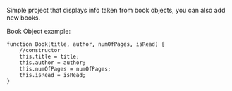 Simple project that displays info taken from book objects, you can also add new books.

Book Object example:
```
function Book(title, author, numOfPages, isRead) {
    //constructor
    this.title = title;
    this.author = author;
    this.numOfPages = numOfPages;
    this.isRead = isRead;
}
```

